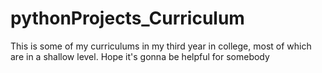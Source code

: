 ﻿# pythonProjects_Curriculum
This is some of my curriculums in my third year in college, most of which are in a shallow level.
Hope it's gonna be helpful for somebody
